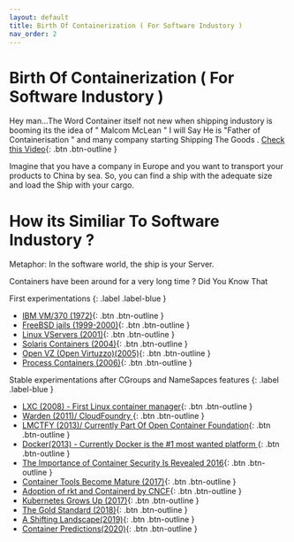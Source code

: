 ```yaml
---
layout: default
title: Birth Of Containerization ( For Software Industory )
nav_order: 2
---
```

# Birth Of Containerization ( For Software Industory )


Hey man...The Word Container itself not new when shipping industory is booming its the idea of " Malcom McLean " I will Say He is "Father of Containerisation " and many company starting Shipping The Goods . [Check this Video](https://www.youtube.com/watch?v=Gn7IoT_WSRA&t=89s){: .btn .btn-outline }

Imagine that you have a company in Europe and you want to transport your products to China by sea. So, you can find a ship with the adequate size and load the Ship with your cargo.




# How its Similiar To Software Industory ?

Metaphor: In the software world, the ship is your Server.

Containers have been around for a very long time ? Did You Know That 

First experimentations
{: .label .label-blue }

   -  [IBM VM/370 (1972)](https://en.wikipedia.org/wiki/VM_%28operating_system%29){: .btn .btn-outline }
   -  [FreeBSD jails (1999-2000)](https://www.freebsd.org/cgi/man.cgi?query=jail&sektion=8&manpath=FreeBSD+4.0-RELEASE){: .btn .btn-outline }
   -  [Linux VServers (2001)](https://web.archive.org/web/20160411192058/http://www.solucorp.qc.ca/changes.hc?projet=vserver){: .btn .btn-outline }
   -  [Solaris Containers (2004)](https://en.wikipedia.org/wiki/Solaris_Containers){: .btn .btn-outline } 
   -  [Open VZ (Open Virtuzzo)(2005)](https://www.virtuozzo.com/about/open-source.html){: .btn .btn-outline }
   -  [Process Containers (2006)](https://www.kernel.org/doc/ols/2007/ols2007v2-pages-45-58.pdf){: .btn .btn-outline }
   
Stable experimentations after CGroups and NameSapces features
{: .label .label-blue }
   
   -  [LXC (2008) - First Linux container manager](https://github.com/lxc/lxc){: .btn .btn-outline }
   -  [ Warden (2011)/ CloudFoundry ](https://github.com/cloudfoundry-attic/warden){: .btn .btn-outline }
   -  [ LMCTFY (2013)/ Currently Part Of Open Container Foundation](https://github.com/opencontainers/runc/tree/master/libcontainer){: .btn .btn-outline }
   - [ Docker(2013) - Currently Docker is the #1 most wanted platform ](https://www.docker.com/){: .btn .btn-outline }
   - [The Importance of Container Security Is Revealed  2016](https://blog.aquasec.com/dirty-cow-vulnerability-impact-on-containers){: .btn .btn-outline }
   - [Container Tools Become Mature (2017)](){: .btn .btn-outline }
   - [Adoption of rkt and Containerd by CNCF](https://www.cncf.io/news/2017/03/30/new-stack-cncf-accepts-dockers-containerd-coreos-rkt-incubation-projects/){: .btn .btn-outline }
   - [ Kubernetes Grows Up (2017)](https://blog.aquasec.com/dockercon-eu-2017){: .btn .btn-outline }
   - [The Gold Standard (2018)](https://github.com/kubernetes/kubernetes){: .btn .btn-outline }
   - [ A Shifting Landscape(2019)](https://landscape.cncf.io/){: .btn .btn-outline }
   - [Container Predictions(2020)](https://www.devopsdigest.com/2020-devops-containers-kubernetes-predictions-2){: .btn .btn-outline }


 
